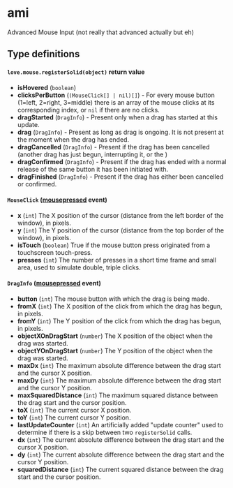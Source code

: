 # ami
Advanced Mouse Input (not really that advanced actually but eh)


## Type definitions

#### `love.mouse.registerSolid(object)` return value
- **isHovered** (`boolean`)
- **clicksPerButton** (`(MouseClick[] | nil)[]`) - For every mouse button (1=left, 2=right, 3=middle) there is 
an array of the mouse clicks at its corresponding index, or `nil` if there are no clicks.
- **dragStarted** (`DragInfo`) - Present only when a drag has started at this update.
- **drag** (`DragInfo`) - Present as long as drag is ongoing. It is not present at the moment when the drag has
ended.
- **dragCancelled** (`DragInfo`) - Present if the drag has been cancelled (another drag has just begun,
interrupting it, or the )
- **dragConfirmed** (`DragInfo`) - Present if the drag has ended with a normal release of the same button it has
been initiated with.
- **dragFinished** (`DragInfo`) - Present if the drag has either been cancelled or confirmed.

#### `MouseClick` ([mousepressed](https://love2d.org/wiki/love.mousepressed) event)
- **x** (`int`) The X position of the cursor (distance from the left border of the window), in pixels.
- **y** (`int`) The Y position of the cursor (distance from the top border of the window), in pixels.
- **isTouch** (`boolean`) True if the mouse button press originated from a touchscreen touch-press.
- **presses** (`int`) The number of presses in a short time frame and small area, used to simulate double, triple
clicks.

#### `DragInfo` ([mousepressed](https://love2d.org/wiki/love.mousepressed) event)
- **button** (`int`) The mouse button with which the drag is being made.
- **fromX** (`int`) The X position of the click from which the drag has begun, in pixels.
- **fromY** (`int`) The Y position of the click from which the drag has begun, in pixels.
- **objectXOnDragStart** (`number`) The X position of the object when the drag was started.
- **objectYOnDragStart** (`number`) The Y position of the object when the drag was started.
- **maxDx** (`int`) The maximum absolute difference between the drag start and the cursor X position.
- **maxDy** (`int`) The maximum absolute difference between the drag start and the cursor Y position.
- **maxSquaredDistance** (`int`) The maximum squared distance between the drag start and the cursor position.
- **toX** (`int`) The current cursor X position.
- **toY** (`int`) The current cursor Y position.
- **lastUpdateCounter** (`int`) An artificially added "update counter" used to determine if there is a skip
between two `registerSolid` calls.
- **dx** (`int`) The current absolute difference between the drag start and the cursor X position.
- **dy** (`int`) The current absolute difference between the drag start and the cursor Y position.
- **squaredDistance** (`int`) The current squared distance between the drag start and the cursor position.
